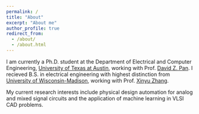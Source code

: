 ```yaml
---
permalink: /
title: "About"
excerpt: "About me"
author_profile: true
redirect_from: 
  - /about/
  - /about.html
---
```




I am currently a Ph.D. student at the Department of Electrical and Computer Engineering, [University of Texas at Austin](https://www.utexas.edu/), working with Prof. [David Z. Pan](http://www.ece.utexas.edu/~dpan/). I recieved B.S. in electrical engineering with highest distinction from
[University of Wisconsin-Madison](https://guide.wisc.edu/courses/e_c_e/), working with Prof. [Xinyu Zhang](http://xyzhang.ucsd.edu/).

My current research interests include physical design automation for analog and mixed signal circuits and the application of machine learning in VLSI CAD problems.
